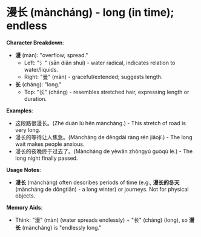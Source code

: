 # **漫长 (màncháng) - long (in time); endless**

**Character Breakdown**:  
- **漫** (màn): "overflow; spread."
  - Left: "氵" (sān diǎn shuǐ) - water radical, indicates relation to water/liquids.
  - Right: "曼" (màn) - graceful/extended; suggests length.  
- **长** (cháng): "long."
  - Top: "长" (cháng) - resembles stretched hair, expressing length or duration.

**Examples**:  
- 这段路很漫长。(Zhè duàn lù hěn màncháng.) - This stretch of road is very long.  
- 漫长的等待让人焦急。(Màncháng de děngdài ràng rén jiāojí.) - The long wait makes people anxious.  
- 漫长的夜晚终于过去了。(Màncháng de yèwǎn zhōngyú guòqù le.) - The long night finally passed.

**Usage Notes**:  
- **漫长** (màncháng) often describes periods of time (e.g., **漫长的冬天** (màncháng de dōngtiān) - a long winter) or journeys. Not for physical objects.

**Memory Aids**:  
- Think: "漫" (màn) (water spreads endlessly) + "长" (cháng) (long), so **漫长** (màncháng) is "endlessly long."